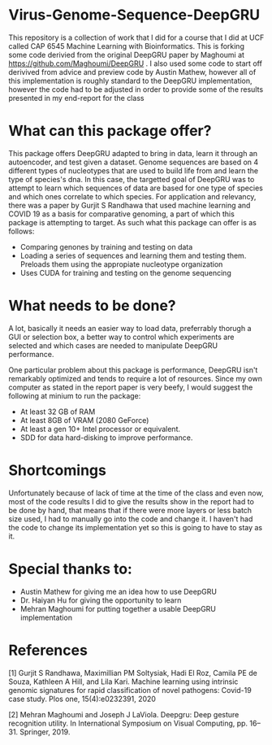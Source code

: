 # Virus-Genome-Sequence-DeepGRU

This repository is a collection of work that I did for a course that I did at UCF called CAP 6545 Machine Learning with Bioinformatics. This is forking some code derivied from the original DeepGRU paper by Maghoumi at https://github.com/Maghoumi/DeepGRU . I also used some code to start off derivived from advice and preview code by Austin Mathew, however all of this implementation is roughly standard to the DeepGRU implementation, however the code had to be adjusted in order to provide some of the results presented in my end-report for the class

# What can this package offer? 

This package offers DeepGRU adapted to bring in data, learn it through an autoencoder, and test given a dataset. Genome sequences are based on 4 different types of nucleotypes that are used to build life from and learn the type of species's dna. In this case, the targetted goal of DeepGRU was to attempt to learn which sequences of data are based for one type of species and which ones correlate to which species. For application and relevancy, there was a paper by Gurjit S Randhawa that used machine learning and COVID 19 as a basis for comparative genoming, a part of which this package is attempting to target. As such what this package can offer is as follows:

- Comparing genones by training and testing on data
- Loading a series of sequences and learning them and testing them. Preloads them using the appropiate nucleotype organization
- Uses CUDA for training and testing on the genome sequencing

# What needs to be done?

A lot, basically it needs an easier way to load data, preferrably thorugh a GUI or selection box, a better way to control which experiments are selected and which cases are needed to manipulate DeepGRU performance. 

One particular problem about this package is performance, DeepGRU isn't remarkably optimized and tends to require a lot of resources. Since my own computer as stated in the report paper is very beefy, I would suggest the following at minium to run the package:

- At least 32 GB of RAM
- At least 8GB of VRAM (2080 GeForce)
- At least a gen 10+ Intel processor or equivalent.
- SDD for data hard-disking to improve performance. 

# Shortcomings

Unfortunately because of lack of time at the time of the class and even now, most of the code results I did to give the results show in the report had to be done by hand, that means that if there were more layers or less batch size used, I had to manually go into the code and change it. I haven't had the code to change its implementation yet so this is going to have to stay as it. 

# Special thanks to:

- Austin Mathew for giving me an idea how to use DeepGRU
- Dr. Haiyan Hu for giving the opportunity to learn
- Mehran Maghoumi for putting together a usable DeepGRU implementation

# References

[1] Gurjit S Randhawa, Maximillian PM Soltysiak, Hadi El Roz, Camila PE
de Souza, Kathleen A Hill, and Lila Kari. Machine learning using intrinsic
genomic signatures for rapid classification of novel pathogens: Covid-19 case
study. Plos one, 15(4):e0232391, 2020

[2] Mehran Maghoumi and Joseph J LaViola. Deepgru: Deep gesture recognition
utility. In International Symposium on Visual Computing, pp. 16–31. Springer,
2019.
